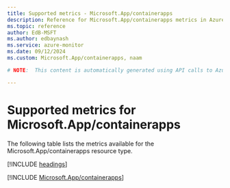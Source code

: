 ```yaml
---
title: Supported metrics - Microsoft.App/containerapps
description: Reference for Microsoft.App/containerapps metrics in Azure Monitor.
ms.topic: reference
author: EdB-MSFT
ms.author: edbaynash
ms.service: azure-monitor
ms.date: 09/12/2024
ms.custom: Microsoft.App/containerapps, naam

# NOTE:  This content is automatically generated using API calls to Azure. Any edits made on these files will be overwritten in the next run of the script. 

---
```


  
# Supported metrics for Microsoft.App/containerapps
  
The following table lists the metrics available for the Microsoft.App/containerapps resource type.  
  
  
[!INCLUDE [headings](~/reusable-content/ce-skilling/azure/includes/azure-monitor/reference/metrics/metrics-headings.md)]  
  
 

[!INCLUDE [Microsoft.App/containerapps](~/reusable-content/ce-skilling/azure/includes/azure-monitor/reference/metrics/microsoft-app-containerapps-metrics-include.md)]  

